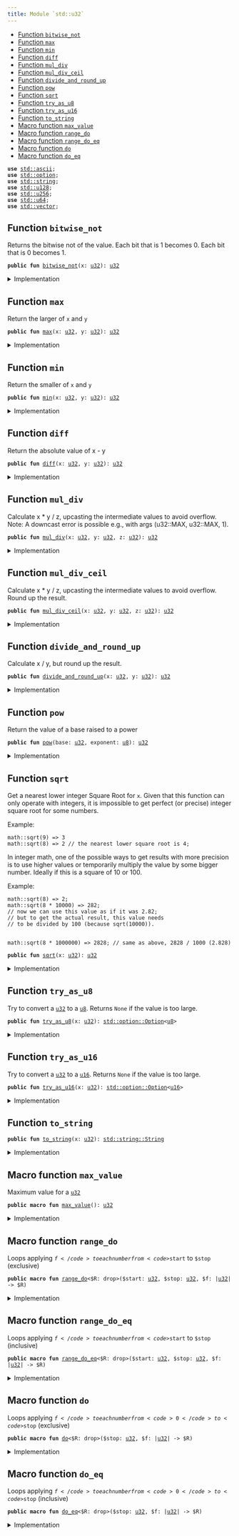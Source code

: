```yaml
---
title: Module `std::u32`
---
```




-  [Function `bitwise_not`](#std_u32_bitwise_not)
-  [Function `max`](#std_u32_max)
-  [Function `min`](#std_u32_min)
-  [Function `diff`](#std_u32_diff)
-  [Function `mul_div`](#std_u32_mul_div)
-  [Function `mul_div_ceil`](#std_u32_mul_div_ceil)
-  [Function `divide_and_round_up`](#std_u32_divide_and_round_up)
-  [Function `pow`](#std_u32_pow)
-  [Function `sqrt`](#std_u32_sqrt)
-  [Function `try_as_u8`](#std_u32_try_as_u8)
-  [Function `try_as_u16`](#std_u32_try_as_u16)
-  [Function `to_string`](#std_u32_to_string)
-  [Macro function `max_value`](#std_u32_max_value)
-  [Macro function `range_do`](#std_u32_range_do)
-  [Macro function `range_do_eq`](#std_u32_range_do_eq)
-  [Macro function `do`](#std_u32_do)
-  [Macro function `do_eq`](#std_u32_do_eq)


<pre><code><b>use</b> <a href="../std/ascii.md#std_ascii">std::ascii</a>;
<b>use</b> <a href="../std/option.md#std_option">std::option</a>;
<b>use</b> <a href="../std/string.md#std_string">std::string</a>;
<b>use</b> <a href="../std/u128.md#std_u128">std::u128</a>;
<b>use</b> <a href="../std/u256.md#std_u256">std::u256</a>;
<b>use</b> <a href="../std/u64.md#std_u64">std::u64</a>;
<b>use</b> <a href="../std/vector.md#std_vector">std::vector</a>;
</code></pre>



<a name="std_u32_bitwise_not"></a>

## Function `bitwise_not`

Returns the bitwise not of the value.
Each bit that is 1 becomes 0. Each bit that is 0 becomes 1.


<pre><code><b>public</b> <b>fun</b> <a href="../std/u32.md#std_u32_bitwise_not">bitwise_not</a>(x: <a href="../std/u32.md#std_u32">u32</a>): <a href="../std/u32.md#std_u32">u32</a>
</code></pre>



<details>
<summary>Implementation</summary>


<pre><code><b>public</b> <b>fun</b> <a href="../std/u32.md#std_u32_bitwise_not">bitwise_not</a>(x: <a href="../std/u32.md#std_u32">u32</a>): <a href="../std/u32.md#std_u32">u32</a> {
    x ^ <a href="../std/u32.md#std_u32_max_value">max_value</a>!()
}
</code></pre>



</details>

<a name="std_u32_max"></a>

## Function `max`

Return the larger of <code>x</code> and <code>y</code>


<pre><code><b>public</b> <b>fun</b> <a href="../std/u32.md#std_u32_max">max</a>(x: <a href="../std/u32.md#std_u32">u32</a>, y: <a href="../std/u32.md#std_u32">u32</a>): <a href="../std/u32.md#std_u32">u32</a>
</code></pre>



<details>
<summary>Implementation</summary>


<pre><code><b>public</b> <b>fun</b> <a href="../std/u32.md#std_u32_max">max</a>(x: <a href="../std/u32.md#std_u32">u32</a>, y: <a href="../std/u32.md#std_u32">u32</a>): <a href="../std/u32.md#std_u32">u32</a> {
    <a href="../std/macros.md#std_macros_num_max">std::macros::num_max</a>!(x, y)
}
</code></pre>



</details>

<a name="std_u32_min"></a>

## Function `min`

Return the smaller of <code>x</code> and <code>y</code>


<pre><code><b>public</b> <b>fun</b> <a href="../std/u32.md#std_u32_min">min</a>(x: <a href="../std/u32.md#std_u32">u32</a>, y: <a href="../std/u32.md#std_u32">u32</a>): <a href="../std/u32.md#std_u32">u32</a>
</code></pre>



<details>
<summary>Implementation</summary>


<pre><code><b>public</b> <b>fun</b> <a href="../std/u32.md#std_u32_min">min</a>(x: <a href="../std/u32.md#std_u32">u32</a>, y: <a href="../std/u32.md#std_u32">u32</a>): <a href="../std/u32.md#std_u32">u32</a> {
    <a href="../std/macros.md#std_macros_num_min">std::macros::num_min</a>!(x, y)
}
</code></pre>



</details>

<a name="std_u32_diff"></a>

## Function `diff`

Return the absolute value of x - y


<pre><code><b>public</b> <b>fun</b> <a href="../std/u32.md#std_u32_diff">diff</a>(x: <a href="../std/u32.md#std_u32">u32</a>, y: <a href="../std/u32.md#std_u32">u32</a>): <a href="../std/u32.md#std_u32">u32</a>
</code></pre>



<details>
<summary>Implementation</summary>


<pre><code><b>public</b> <b>fun</b> <a href="../std/u32.md#std_u32_diff">diff</a>(x: <a href="../std/u32.md#std_u32">u32</a>, y: <a href="../std/u32.md#std_u32">u32</a>): <a href="../std/u32.md#std_u32">u32</a> {
    <a href="../std/macros.md#std_macros_num_diff">std::macros::num_diff</a>!(x, y)
}
</code></pre>



</details>

<a name="std_u32_mul_div"></a>

## Function `mul_div`

Calculate x * y / z, upcasting the intermediate values to avoid overflow.
Note: A downcast error is possible e.g., with args (u32::MAX, u32::MAX, 1).


<pre><code><b>public</b> <b>fun</b> <a href="../std/u32.md#std_u32_mul_div">mul_div</a>(x: <a href="../std/u32.md#std_u32">u32</a>, y: <a href="../std/u32.md#std_u32">u32</a>, z: <a href="../std/u32.md#std_u32">u32</a>): <a href="../std/u32.md#std_u32">u32</a>
</code></pre>



<details>
<summary>Implementation</summary>


<pre><code><b>public</b> <b>fun</b> <a href="../std/u32.md#std_u32_mul_div">mul_div</a>(x: <a href="../std/u32.md#std_u32">u32</a>, y: <a href="../std/u32.md#std_u32">u32</a>, z: <a href="../std/u32.md#std_u32">u32</a>): <a href="../std/u32.md#std_u32">u32</a> {
    <a href="../std/macros.md#std_macros_num_mul_div">std::macros::num_mul_div</a>!&lt;_, <a href="../std/u64.md#std_u64">u64</a>&gt;(x, y, z)
}
</code></pre>



</details>

<a name="std_u32_mul_div_ceil"></a>

## Function `mul_div_ceil`

Calculate x * y / z, upcasting the intermediate values to avoid overflow.
Round up the result.


<pre><code><b>public</b> <b>fun</b> <a href="../std/u32.md#std_u32_mul_div_ceil">mul_div_ceil</a>(x: <a href="../std/u32.md#std_u32">u32</a>, y: <a href="../std/u32.md#std_u32">u32</a>, z: <a href="../std/u32.md#std_u32">u32</a>): <a href="../std/u32.md#std_u32">u32</a>
</code></pre>



<details>
<summary>Implementation</summary>


<pre><code><b>public</b> <b>fun</b> <a href="../std/u32.md#std_u32_mul_div_ceil">mul_div_ceil</a>(x: <a href="../std/u32.md#std_u32">u32</a>, y: <a href="../std/u32.md#std_u32">u32</a>, z: <a href="../std/u32.md#std_u32">u32</a>): <a href="../std/u32.md#std_u32">u32</a> {
    <a href="../std/macros.md#std_macros_num_mul_div_ceil">std::macros::num_mul_div_ceil</a>!&lt;_, <a href="../std/u64.md#std_u64">u64</a>&gt;(x, y, z)
}
</code></pre>



</details>

<a name="std_u32_divide_and_round_up"></a>

## Function `divide_and_round_up`

Calculate x / y, but round up the result.


<pre><code><b>public</b> <b>fun</b> <a href="../std/u32.md#std_u32_divide_and_round_up">divide_and_round_up</a>(x: <a href="../std/u32.md#std_u32">u32</a>, y: <a href="../std/u32.md#std_u32">u32</a>): <a href="../std/u32.md#std_u32">u32</a>
</code></pre>



<details>
<summary>Implementation</summary>


<pre><code><b>public</b> <b>fun</b> <a href="../std/u32.md#std_u32_divide_and_round_up">divide_and_round_up</a>(x: <a href="../std/u32.md#std_u32">u32</a>, y: <a href="../std/u32.md#std_u32">u32</a>): <a href="../std/u32.md#std_u32">u32</a> {
    <a href="../std/macros.md#std_macros_num_divide_and_round_up">std::macros::num_divide_and_round_up</a>!(x, y)
}
</code></pre>



</details>

<a name="std_u32_pow"></a>

## Function `pow`

Return the value of a base raised to a power


<pre><code><b>public</b> <b>fun</b> <a href="../std/u32.md#std_u32_pow">pow</a>(base: <a href="../std/u32.md#std_u32">u32</a>, exponent: <a href="../std/u8.md#std_u8">u8</a>): <a href="../std/u32.md#std_u32">u32</a>
</code></pre>



<details>
<summary>Implementation</summary>


<pre><code><b>public</b> <b>fun</b> <a href="../std/u32.md#std_u32_pow">pow</a>(base: <a href="../std/u32.md#std_u32">u32</a>, exponent: <a href="../std/u8.md#std_u8">u8</a>): <a href="../std/u32.md#std_u32">u32</a> {
    <a href="../std/macros.md#std_macros_num_pow">std::macros::num_pow</a>!(base, exponent)
}
</code></pre>



</details>

<a name="std_u32_sqrt"></a>

## Function `sqrt`

Get a nearest lower integer Square Root for <code>x</code>. Given that this
function can only operate with integers, it is impossible
to get perfect (or precise) integer square root for some numbers.

Example:
```
math::sqrt(9) => 3
math::sqrt(8) => 2 // the nearest lower square root is 4;
```

In integer math, one of the possible ways to get results with more
precision is to use higher values or temporarily multiply the
value by some bigger number. Ideally if this is a square of 10 or 100.

Example:
```
math::sqrt(8) => 2;
math::sqrt(8 * 10000) => 282;
// now we can use this value as if it was 2.82;
// but to get the actual result, this value needs
// to be divided by 100 (because sqrt(10000)).


math::sqrt(8 * 1000000) => 2828; // same as above, 2828 / 1000 (2.828)
```


<pre><code><b>public</b> <b>fun</b> <a href="../std/u32.md#std_u32_sqrt">sqrt</a>(x: <a href="../std/u32.md#std_u32">u32</a>): <a href="../std/u32.md#std_u32">u32</a>
</code></pre>



<details>
<summary>Implementation</summary>


<pre><code><b>public</b> <b>fun</b> <a href="../std/u32.md#std_u32_sqrt">sqrt</a>(x: <a href="../std/u32.md#std_u32">u32</a>): <a href="../std/u32.md#std_u32">u32</a> {
    <a href="../std/macros.md#std_macros_num_sqrt">std::macros::num_sqrt</a>!&lt;<a href="../std/u32.md#std_u32">u32</a>, <a href="../std/u64.md#std_u64">u64</a>&gt;(x, 32)
}
</code></pre>



</details>

<a name="std_u32_try_as_u8"></a>

## Function `try_as_u8`

Try to convert a <code><a href="../std/u32.md#std_u32">u32</a></code> to a <code><a href="../std/u8.md#std_u8">u8</a></code>. Returns <code>None</code> if the value is too large.


<pre><code><b>public</b> <b>fun</b> <a href="../std/u32.md#std_u32_try_as_u8">try_as_u8</a>(x: <a href="../std/u32.md#std_u32">u32</a>): <a href="../std/option.md#std_option_Option">std::option::Option</a>&lt;<a href="../std/u8.md#std_u8">u8</a>&gt;
</code></pre>



<details>
<summary>Implementation</summary>


<pre><code><b>public</b> <b>fun</b> <a href="../std/u32.md#std_u32_try_as_u8">try_as_u8</a>(x: <a href="../std/u32.md#std_u32">u32</a>): Option&lt;<a href="../std/u8.md#std_u8">u8</a>&gt; {
    <a href="../std/macros.md#std_macros_try_as_u8">std::macros::try_as_u8</a>!(x)
}
</code></pre>



</details>

<a name="std_u32_try_as_u16"></a>

## Function `try_as_u16`

Try to convert a <code><a href="../std/u32.md#std_u32">u32</a></code> to a <code><a href="../std/u16.md#std_u16">u16</a></code>. Returns <code>None</code> if the value is too large.


<pre><code><b>public</b> <b>fun</b> <a href="../std/u32.md#std_u32_try_as_u16">try_as_u16</a>(x: <a href="../std/u32.md#std_u32">u32</a>): <a href="../std/option.md#std_option_Option">std::option::Option</a>&lt;<a href="../std/u16.md#std_u16">u16</a>&gt;
</code></pre>



<details>
<summary>Implementation</summary>


<pre><code><b>public</b> <b>fun</b> <a href="../std/u32.md#std_u32_try_as_u16">try_as_u16</a>(x: <a href="../std/u32.md#std_u32">u32</a>): Option&lt;<a href="../std/u16.md#std_u16">u16</a>&gt; {
    <a href="../std/macros.md#std_macros_try_as_u16">std::macros::try_as_u16</a>!(x)
}
</code></pre>



</details>

<a name="std_u32_to_string"></a>

## Function `to_string`



<pre><code><b>public</b> <b>fun</b> <a href="../std/u32.md#std_u32_to_string">to_string</a>(x: <a href="../std/u32.md#std_u32">u32</a>): <a href="../std/string.md#std_string_String">std::string::String</a>
</code></pre>



<details>
<summary>Implementation</summary>


<pre><code><b>public</b> <b>fun</b> <a href="../std/u32.md#std_u32_to_string">to_string</a>(x: <a href="../std/u32.md#std_u32">u32</a>): String {
    <a href="../std/macros.md#std_macros_num_to_string">std::macros::num_to_string</a>!(x)
}
</code></pre>



</details>

<a name="std_u32_max_value"></a>

## Macro function `max_value`

Maximum value for a <code><a href="../std/u32.md#std_u32">u32</a></code>


<pre><code><b>public</b> <b>macro</b> <b>fun</b> <a href="../std/u32.md#std_u32_max_value">max_value</a>(): <a href="../std/u32.md#std_u32">u32</a>
</code></pre>



<details>
<summary>Implementation</summary>


<pre><code><b>public</b> <b>macro</b> <b>fun</b> <a href="../std/u32.md#std_u32_max_value">max_value</a>(): <a href="../std/u32.md#std_u32">u32</a> {
    0xFFFF_FFFF
}
</code></pre>



</details>

<a name="std_u32_range_do"></a>

## Macro function `range_do`

Loops applying <code>$f</code> to each number from <code>$start</code> to <code>$stop</code> (exclusive)


<pre><code><b>public</b> <b>macro</b> <b>fun</b> <a href="../std/u32.md#std_u32_range_do">range_do</a>&lt;$R: drop&gt;($start: <a href="../std/u32.md#std_u32">u32</a>, $stop: <a href="../std/u32.md#std_u32">u32</a>, $f: |<a href="../std/u32.md#std_u32">u32</a>| -&gt; $R)
</code></pre>



<details>
<summary>Implementation</summary>


<pre><code><b>public</b> <b>macro</b> <b>fun</b> <a href="../std/u32.md#std_u32_range_do">range_do</a>&lt;$R: drop&gt;($start: <a href="../std/u32.md#std_u32">u32</a>, $stop: <a href="../std/u32.md#std_u32">u32</a>, $f: |<a href="../std/u32.md#std_u32">u32</a>| -&gt; $R) {
    <a href="../std/macros.md#std_macros_range_do">std::macros::range_do</a>!($start, $stop, $f)
}
</code></pre>



</details>

<a name="std_u32_range_do_eq"></a>

## Macro function `range_do_eq`

Loops applying <code>$f</code> to each number from <code>$start</code> to <code>$stop</code> (inclusive)


<pre><code><b>public</b> <b>macro</b> <b>fun</b> <a href="../std/u32.md#std_u32_range_do_eq">range_do_eq</a>&lt;$R: drop&gt;($start: <a href="../std/u32.md#std_u32">u32</a>, $stop: <a href="../std/u32.md#std_u32">u32</a>, $f: |<a href="../std/u32.md#std_u32">u32</a>| -&gt; $R)
</code></pre>



<details>
<summary>Implementation</summary>


<pre><code><b>public</b> <b>macro</b> <b>fun</b> <a href="../std/u32.md#std_u32_range_do_eq">range_do_eq</a>&lt;$R: drop&gt;($start: <a href="../std/u32.md#std_u32">u32</a>, $stop: <a href="../std/u32.md#std_u32">u32</a>, $f: |<a href="../std/u32.md#std_u32">u32</a>| -&gt; $R) {
    <a href="../std/macros.md#std_macros_range_do_eq">std::macros::range_do_eq</a>!($start, $stop, $f)
}
</code></pre>



</details>

<a name="std_u32_do"></a>

## Macro function `do`

Loops applying <code>$f</code> to each number from <code>0</code> to <code>$stop</code> (exclusive)


<pre><code><b>public</b> <b>macro</b> <b>fun</b> <a href="../std/u32.md#std_u32_do">do</a>&lt;$R: drop&gt;($stop: <a href="../std/u32.md#std_u32">u32</a>, $f: |<a href="../std/u32.md#std_u32">u32</a>| -&gt; $R)
</code></pre>



<details>
<summary>Implementation</summary>


<pre><code><b>public</b> <b>macro</b> <b>fun</b> <a href="../std/u32.md#std_u32_do">do</a>&lt;$R: drop&gt;($stop: <a href="../std/u32.md#std_u32">u32</a>, $f: |<a href="../std/u32.md#std_u32">u32</a>| -&gt; $R) {
    <a href="../std/macros.md#std_macros_do">std::macros::do</a>!($stop, $f)
}
</code></pre>



</details>

<a name="std_u32_do_eq"></a>

## Macro function `do_eq`

Loops applying <code>$f</code> to each number from <code>0</code> to <code>$stop</code> (inclusive)


<pre><code><b>public</b> <b>macro</b> <b>fun</b> <a href="../std/u32.md#std_u32_do_eq">do_eq</a>&lt;$R: drop&gt;($stop: <a href="../std/u32.md#std_u32">u32</a>, $f: |<a href="../std/u32.md#std_u32">u32</a>| -&gt; $R)
</code></pre>



<details>
<summary>Implementation</summary>


<pre><code><b>public</b> <b>macro</b> <b>fun</b> <a href="../std/u32.md#std_u32_do_eq">do_eq</a>&lt;$R: drop&gt;($stop: <a href="../std/u32.md#std_u32">u32</a>, $f: |<a href="../std/u32.md#std_u32">u32</a>| -&gt; $R) {
    <a href="../std/macros.md#std_macros_do_eq">std::macros::do_eq</a>!($stop, $f)
}
</code></pre>



</details>
